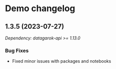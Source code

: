 # Demo changelog

## 1.3.5 (2023-07-27)

*Dependency: datagarok-api >= 1.13.0*

### Bug Fixes

* Fixed minor issues with packages and notebooks
